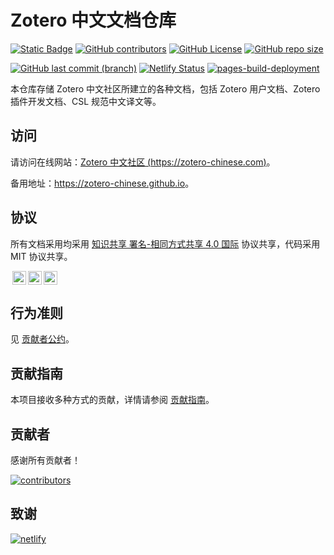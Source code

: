# Zotero 中文文档仓库

[![Static Badge](https://img.shields.io/badge/Author-Zotero%20Chinese-blue)](#贡献者)
[![GitHub contributors](https://img.shields.io/github/contributors-anon/zotero-chinese/wiki)](#贡献者)
[![GitHub License](https://img.shields.io/github/license/zotero-chinese/wiki)](#协议)
[![GitHub repo size](https://img.shields.io/github/repo-size/zotero-chinese/wiki)](#zotero-中文文档仓库)

[![GitHub last commit (branch)](https://img.shields.io/github/last-commit/zotero-chinese/wiki/main)](#zotero-中文文档仓库)
[![Netlify Status](https://api.netlify.com/api/v1/badges/aaa3fdac-5809-409e-b99d-012a232fed18/deploy-status)](https://app.netlify.com/sites/zotero-zh/deploys)
[![pages-build-deployment](https://github.com/zotero-chinese/zotero-chinese.github.io/actions/workflows/pages/pages-build-deployment/badge.svg)](https://github.com/zotero-chinese/zotero-chinese.github.io/actions/workflows/pages/pages-build-deployment)

本仓库存储 Zotero 中文社区所建立的各种文档，包括 Zotero 用户文档、Zotero 插件开发文档、CSL 规范中文译文等。

## 访问

请访问在线网站：[Zotero 中文社区 (https://zotero-chinese.com)](https://zotero-chinese.com)。

备用地址：<https://zotero-chinese.github.io>。

## 协议

所有文档采用均采用 [知识共享 署名-相同方式共享 4.0 国际](https://creativecommons.org/licenses/by-sa/4.0/legalcode.zh-hans) 协议共享，代码采用 MIT 协议共享。

<!-- markdownlint-disable -->

<a href="http://creativecommons.org/licenses/by-sa/4.0/?ref=chooser-v1" target="_blank" rel="license noopener noreferrer" style="display:inline-block;"><img style="height:22px!important;margin-left:3px;vertical-align:text-bottom;" src="https://mirrors.creativecommons.org/presskit/icons/cc.svg?ref=chooser-v1"><img style="height:22px!important;margin-left:3px;vertical-align:text-bottom;" src="https://mirrors.creativecommons.org/presskit/icons/by.svg?ref=chooser-v1"><img style="height:22px!important;margin-left:3px;vertical-align:text-bottom;" src="https://mirrors.creativecommons.org/presskit/icons/sa.svg?ref=chooser-v1"></a>

<!-- markdownlint-restore -->

## 行为准则

见 [贡献者公约](https://zotero-chinese.com/code_of_conduct.html)。

## 贡献指南

本项目接收多种方式的贡献，详情请参阅 [贡献指南](https://zotero-chinese.com/contributing/)。

## 贡献者

感谢所有贡献者！

[![contributors](https://cdn.jsdelivr.net/gh/zotero-chinese/.github@main/.github-contributors/zotero-chinese_wiki.svg)](https://github.com/zotero-chinese/wiki/graphs/contributors)

## 致谢

[![netlify](https://www.netlify.com/v3/img/components/netlify-color-bg.svg)](https://www.netlify.com)
